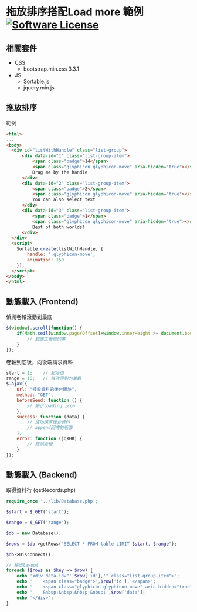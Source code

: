 # 拖放排序搭配Load more 範例[![Software License](https://img.shields.io/badge/license-MIT-brightgreen.svg?style=flat-square)](LICENSE.md)

## 相關套件
- CSS
  - bootstrap.min.css 3.3.1
- JS
  - Sortable.js
  - jquery.min.js
  
## 拖放排序
範例
```html
<html>
...
<body>
  <div id="listWithHandle" class="list-group">
      <div data-id="1" class="list-group-item">
          <span class="badge">14</span>
          <span class="glyphicon glyphicon-move" aria-hidden="true"></span>
          Drag me by the handle
      </div>
      <div data-id="2" class="list-group-item">
          <span class="badge">2</span>
          <span class="glyphicon glyphicon-move" aria-hidden="true"></span>
          You can also select text
      </div>
      <div data-id="3" class="list-group-item">
          <span class="badge">1</span>
          <span class="glyphicon glyphicon-move" aria-hidden="true"></span>
          Best of both worlds!
      </div>
  </div>
  <script>
    Sortable.create(listWithHandle, {
        handle: '.glyphicon-move',
        animation: 150
    });
  </script>
</body>
</html>
```

## 動態載入 (Frontend)
偵測卷軸滾動到最底
```js
$(window).scroll(function() {
    if(Math.ceil(window.pageYOffset)+window.innerHeight >= document.body.scrollHeight) {
        // 到底之後做的事
    }
});
```
卷軸到底後，向後端請求資料
```js
start = 1;    // 起始值
range = 10;   // 每次得到的筆數
$.ajax({
    url: "接收資料的後台網址",
    method: "GET",
    beforeSend: function () {
        // 顯示loading icon
    },
    success: function (data) {
        // 成功請求後台資料
        // append回傳的版面
    },
    error: function (jqXHR) {
        // 錯誤處理
    }
});
```

## 動態載入 (Backend)
取得資料行 (getRecords.php)
```php
require_once '../lib/Database.php';

$start = $_GET('start');

$range = $_GET('range');

$db = new Database();

$rows = $db->getRows("SELECT * FROM table LIMIT $start, $range");

$db->Disconnect();

// 輸出layout
foreach ($rows as $key => $row) {
    echo '<div data-id="',$row['id'],'" class="list-group-item">';
    echo '    <span class="badge">',$row['id'],'</span>';
    echo '    <span class="glyphicon glyphicon-move" aria-hidden="true"></span>';
    echo '    &nbsp;&nbsp;&nbsp;&nbsp;',$row['data'];
    echo '</div>';
}
```

